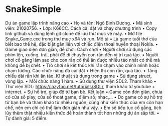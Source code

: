 # SnakeSimple
Dự án game lập trình nâng cao
•	Họ và tên: Ngô Bình Dương.
•	Mã sinh viên: 21020756.
•	Lớp: K66CC.
Cách cài đặt và chạy chương trình
•	Copy link github và dùng lệnh git clone để lưu thư mục về máy.
•	Mở file Snake_Game.exe trong thư mục x64 và run.
Mô tả
•	Là game tuổi thơ của biết bao thế hệ, đặc biệt gắn liền với chiếc điện thoại huyền thoại Nokia.
•	Game giao diện đơn giản, dễ chơi.
Cách chơi
•	Người chơi sử dụng các phím lên, xuống, trái, phải để di chuyển con rắn đến vị trí quả táo.
•	Người chơi cố gắng làm sao cho con rắn có thể ăn được nhiều táo nhất có thể mà không để bị chết.
•	Trò chơi sẽ kết thúc khi rắn chạm vào chính mình hoặc chạm tường.
Các chức năng đã cài đặt
•	Hiện thị con rắn, quả táo.
•	Tăng chiều dài rắn khi ăn táo.
Kĩ thuật sử dụng trong game
•	Sử dụng struct, vòng lặp.
•	Mỗi chức năng 1 hàm.
•	Sử dụng thư viện SDL2.
Tham khảo
•	Thư viện SDL: https://lazyfoo.net/tutorials/SDL/, tham khảo từ youtube + internet.
•	Sự hỗ trợ, giúp đỡ từ bạn bè.
Kết luận
•	Game còn đơn giản, chưa có cửa sổ play, cửa sổ thoát game, điểm số, nhạc,...
•	Do game có sự hỗ trợ từ bạn bè và tham khảo từ nhiều nguồn, cũng như kiến thức của em còn hạn chế, nên em chỉ có thể làm đơn giản như vậy.
•	Em sẽ tiếp tục cố gắng, tích lũy thêm thật nhiều kiến thức để hoàn thành tốt hơn những dự án sắp tới.
•	Tự đánh giá: 5 điểm.
